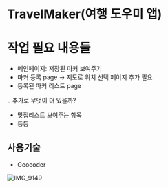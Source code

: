 # TravelMaker(여행 도우미 앱)

# 작업 필요 내용들
* 메인페이지: 저장된 마커 보여주기
* 마커 등록 page -> 지도로 위치 선택 페이지 추가 필요
* 등록된 마커 리스트 page   

.. 추가로 무엇이 더 있을까? 
* 맛집리스트 보여주는 항목  
* 등등


## 사용기술
* Geocoder



![IMG_9149](https://github.com/younminchan/TravelMaker/assets/14201479/e51b0c3c-de05-4dce-8abb-1efd41c73e94)
